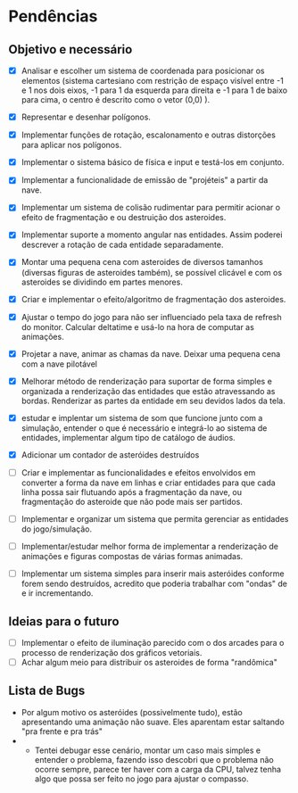 # Pendências

## Objetivo e necessário

- [X] Analisar e escolher um sistema de coordenada para posicionar os elementos (sistema cartesiano com restrição de espaço visível entre -1 e 1 nos dois eixos, -1 para 1 da esquerda para direita e -1 para 1 de baixo para cima, o centro é descrito como o vetor (0,0) ).
- [X] Representar e desenhar polígonos.
- [X] Implementar funções de rotação, escalonamento e outras distorções para aplicar nos polígonos.
- [X] Implementar o sistema básico de física e input e testá-los em conjunto.
- [X] Implementar a funcionalidade de emissão de "projéteis" a partir da nave.
- [X] Implementar um sistema de colisão rudimentar para permitir acionar o efeito de fragmentação e ou destruição dos asteroides.
- [X] Implementar suporte a momento angular nas entidades. Assim poderei descrever a rotação de cada entidade separadamente.
- [X] Montar uma pequena cena com  asteroides de diversos tamanhos (diversas figuras de asteroides também), se possível clicável e com os asteroides se dividindo em partes menores.
- [X] Criar e implementar o efeito/algoritmo de fragmentação dos asteroides.
- [X] Ajustar o tempo do jogo para não ser influenciado pela taxa de refresh do monitor. Calcular deltatime e usá-lo na hora de computar as animações.
- [X] Projetar a nave, animar as chamas da nave. Deixar uma pequena cena com a nave pilotável
- [X] Melhorar método de renderização para suportar de forma simples e organizada a renderização das entidades que estão atravessando as bordas. Renderizar as partes da entidade em seu devidos lados da tela.
- [X] estudar e implentar um sistema de som que funcione junto com a simulação, entender o que é necessário e integrá-lo ao sistema de entidades, implementar algum tipo de catálogo de áudios.
- [X] Adicionar um contador de asteróides destruídos
- [ ] Criar e implementar as funcionalidades e efeitos envolvidos em converter a forma da nave em linhas e criar entidades para que cada linha possa sair flutuando após a fragmentação da nave, ou fragmentação do asteroide que não pode mais ser partidos.  
- [ ] Implementar e organizar um sistema que permita gerenciar as entidades do jogo/simulação.
- [ ] Implementar/estudar melhor forma de implementar a renderização de animações e figuras compostas de várias formas animadas.
- [ ] Implementar um sistema simples para inserir mais asteróides conforme forem sendo destruídos, acredito que poderia trabalhar com "ondas" de e ir incrementando.


## Ideias para o futuro

- [ ] Implementar o efeito de iluminação parecido com o dos arcades para o processo de renderização dos gráficos vetoriais.
- [ ] Achar algum meio para distribuir os asteroides de forma "randômica"

## Lista de Bugs

* Por algum motivo os asteróides (possivelmente tudo), estão apresentando
uma animação não suave. Eles aparentam estar saltando "pra frente e pra trás"
* * Tentei debugar esse cenário, montar um caso mais simples e entender o problema, fazendo isso
descobri que o problema não ocorre sempre, parece ter haver com a carga da CPU, talvez tenha algo
que possa ser feito no jogo para ajustar o compasso.
